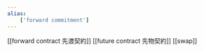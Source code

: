 ```yaml
---
alias:
    ['forward commitment']
---
```

[[forward contract 先渡契約]]
[[future contract 先物契約]]
[[swap]]